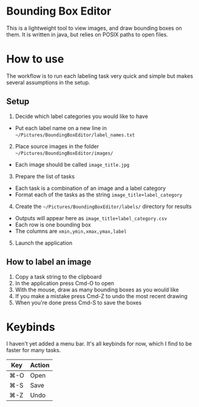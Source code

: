 # Bounding Box Editor

This is a lightweight tool to view images, and draw bounding boxes on them. It is written in java, but relies on POSIX paths to open files.

# How to use

The workflow is to run each labeling task very quick and simple but makes several assumptions in the setup.

## Setup

1. Decide which label categories you would like to have
  - Put each label name on a new line in `~/Pictures/BoundingBoxEditor/label_names.txt`
2. Place source images in the folder `~/Pictures/BoundingBoxEditor/images/`
  - Each image should be called `image_title.jpg`
3. Prepare the list of tasks
  - Each task is a combination of an image and a label category
  - Format each of the tasks as the string `image_title+label_category`
4. Create the `~/Pictures/BoundingBoxEditor/labels/` directory for results
  - Outputs will appear here as `image_title+label_category.csv`
  - Each row is one bounding box
  - The columns are `xmin,ymin,xmax,ymax,label`
5. Launch the application

## How to label an image

1. Copy a task string to the clipboard
2. In the application press Cmd-O to open
3. With the mouse, draw as many bounding boxes as you would like
4. If you make a mistake press Cmd-Z to undo the most recent drawing
5. When you're done press Cmd-S to save the boxes

# Keybinds

I haven't yet added a menu bar. It's all keybinds for now, which I find to be faster for many tasks.

| Key | Action |
|-----|------|
| ⌘-O | Open |
| ⌘-S | Save |
| ⌘-Z | Undo |
